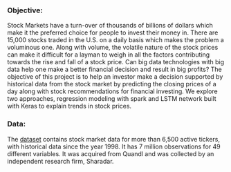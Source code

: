 ### Objective:
Stock Markets have a turn-over of thousands of billions of dollars which make it the preferred choice for people to invest their money in. There are 15,000 stocks traded in the U.S. on a daily basis which makes the problem a voluminous one. Along with volume, the volatile nature of the stock prices can make it difficult for a layman to weigh in all the factors contributing towards the rise and fall of a stock price. 
Can big data technologies with big data help one make a better financial decision and result in big profits? The objective of this project is to help an investor make a decision supported by historical data from the stock market by predicting the closing prices of a day along with stock recommendations for financial investing. We explore two approaches, regression modeling with spark and LSTM network built with Keras to explain trends in stock prices. 

### Data:
The [dataset](https://www.quandl.com/databases/SEP/data) contains stock market data for more than 6,500 active tickers, with historical data since the year 1998. It has 7 million observations for 49 different variables. It was acquired from Quandl and was collected by an independent research firm, Sharadar.
